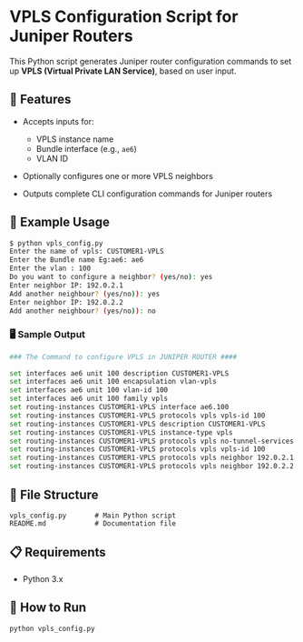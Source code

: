 


# VPLS Configuration Script for Juniper Routers

This Python script generates Juniper router configuration commands to set up **VPLS (Virtual Private LAN Service)**, based on user input.

## 🔧 Features

* Accepts inputs for:

  * VPLS instance name
  * Bundle interface (e.g., `ae6`)
  * VLAN ID
* Optionally configures one or more VPLS neighbors
* Outputs complete CLI configuration commands for Juniper routers

## 🧪 Example Usage

```bash
$ python vpls_config.py
Enter the name of vpls: CUSTOMER1-VPLS
Enter the Bundle name Eg:ae6: ae6
Enter the vlan : 100
Do you want to configure a neighbor? (yes/no): yes
Enter neighbor IP: 192.0.2.1
Add another neighbour? (yes/no)): yes
Enter neighbor IP: 192.0.2.2
Add another neighbour? (yes/no)): no
```

### 🖥️ Sample Output

```bash
### The Command to configure VPLS in JUNIPER ROUTER ####

set interfaces ae6 unit 100 description CUSTOMER1-VPLS
set interfaces ae6 unit 100 encapsulation vlan-vpls
set interfaces ae6 unit 100 vlan-id 100
set interfaces ae6 unit 100 family vpls
set routing-instances CUSTOMER1-VPLS interface ae6.100
set routing-instances CUSTOMER1-VPLS protocols vpls vpls-id 100
set routing-instances CUSTOMER1-VPLS description CUSTOMER1-VPLS
set routing-instances CUSTOMER1-VPLS instance-type vpls
set routing-instances CUSTOMER1-VPLS protocols vpls no-tunnel-services
set routing-instances CUSTOMER1-VPLS protocols vpls vpls-id 100
set routing-instances CUSTOMER1-VPLS protocols vpls neighbor 192.0.2.1 pseudowire-status-tlv
set routing-instances CUSTOMER1-VPLS protocols vpls neighbor 192.0.2.2 pseudowire-status-tlv
```

## 💾 File Structure

```
vpls_config.py       # Main Python script
README.md            # Documentation file
```

## 📋 Requirements

* Python 3.x

## 🚀 How to Run

```bash
python vpls_config.py
```
